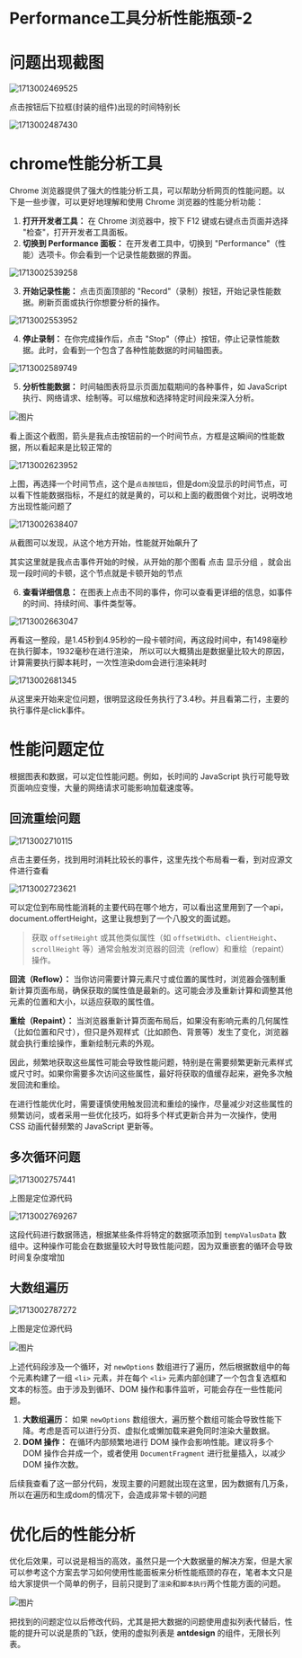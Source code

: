 # Performance工具分析性能瓶颈-2

# **问题出现截图**

![1713002469525](C:\Users\Administrator\AppData\Roaming\Typora\typora-user-images\1713002469525.png)

点击按钮后下拉框(封装的组件)出现的时间特别长

![1713002487430](C:\Users\Administrator\AppData\Roaming\Typora\typora-user-images\1713002487430.png)

# **chrome性能分析工具**

Chrome 浏览器提供了强大的性能分析工具，可以帮助分析网页的性能问题。以下是一些步骤，可以更好地理解和使用 Chrome 浏览器的性能分析功能：

1. **打开开发者工具：** 在 Chrome 浏览器中，按下 F12 键或右键点击页面并选择 "检查"，打开开发者工具面板。
2. **切换到 Performance 面板：** 在开发者工具中，切换到 "Performance"（性能）选项卡。你会看到一个记录性能数据的界面。

![1713002539258](C:\Users\Administrator\AppData\Roaming\Typora\typora-user-images\1713002539258.png)

3. **开始记录性能：** 点击页面顶部的 "Record"（录制）按钮，开始记录性能数据。刷新页面或执行你想要分析的操作。

![1713002553952](C:\Users\Administrator\AppData\Roaming\Typora\typora-user-images\1713002553952.png)

4. **停止录制：** 在你完成操作后，点击 "Stop"（停止）按钮，停止记录性能数据。此时，会看到一个包含了各种性能数据的时间轴图表。

![1713002589749](C:\Users\Administrator\AppData\Roaming\Typora\typora-user-images\1713002589749.png)

5. **分析性能数据：** 时间轴图表将显示页面加载期间的各种事件，如 JavaScript 执行、网络请求、绘制等。可以缩放和选择特定时间段来深入分析。

![图片](C:\Users\Administrator\AppData\Roaming\Typora\typora-user-images\1713002609819.png)

看上面这个截图，箭头是我点击按钮前的一个时间节点，方框是这瞬间的性能数据，所以看起来是比较正常的

![1713002623952](C:\Users\Administrator\AppData\Roaming\Typora\typora-user-images\1713002623952.png)

上图，再选择一个时间节点，这个是`点击按钮后`，但是dom没显示的时间节点，可以看下性能数据指标，不是红的就是黄的，可以和上面的截图做个对比，说明改地方出现性能问题了

![1713002638407](C:\Users\Administrator\AppData\Roaming\Typora\typora-user-images\1713002638407.png)

从截图可以发现，从这个地方开始，性能就开始飙升了

其实这里就是我点击事件开始的时候，从开始的那个图看 点击 显示分组 ，就会出现一段时间的卡顿，这个节点就是卡顿开始的节点

6. **查看详细信息：** 在图表上点击不同的事件，你可以查看更详细的信息，如事件的时间、持续时间、事件类型等。

![1713002663047](C:\Users\Administrator\AppData\Roaming\Typora\typora-user-images\1713002663047.png)

再看这一整段，是1.45秒到4.95秒的一段卡顿时间，再这段时间中，有1498毫秒在执行脚本，1932毫秒在进行渲染， 所以可以大概猜出是数据量比较大的原因，计算需要执行脚本耗时，一次性渲染dom会进行渲染耗时

![1713002681345](C:\Users\Administrator\AppData\Roaming\Typora\typora-user-images\1713002681345.png)

从这里来开始来定位问题，很明显这段任务执行了3.4秒。并且看第二行，主要的执行事件是click事件。

# **性能问题定位**

根据图表和数据，可以定位性能问题。例如，长时间的 JavaScript 执行可能导致页面响应变慢，大量的网络请求可能影响加载速度等。

## **回流重绘问题**

![1713002710115](C:\Users\Administrator\AppData\Roaming\Typora\typora-user-images\1713002710115.png)

点击主要任务，找到用时消耗比较长的事件，这里先找个布局看一看，到对应源文件进行查看

![1713002723621](C:\Users\Administrator\AppData\Roaming\Typora\typora-user-images\1713002723621.png)

可以定位到布局性能消耗的主要代码在哪个地方，可以看出这里用到了一个api，document.offertHeight，这里让我想到了一个八股文的面试题。

> 获取 `offsetHeight` 或其他类似属性（如 `offsetWidth`、`clientHeight`、`scrollHeight` 等）通常会触发浏览器的回流（reflow）和重绘（repaint）操作。

**回流（Reflow）：** 当你访问需要计算元素尺寸或位置的属性时，浏览器会强制重新计算页面布局，确保获取的属性值是最新的。这可能会涉及重新计算和调整其他元素的位置和大小，以适应获取的属性值。

**重绘（Repaint）：** 当浏览器重新计算页面布局后，如果没有影响元素的几何属性（比如位置和尺寸），但只是外观样式（比如颜色、背景等）发生了变化，浏览器就会执行重绘操作，重新绘制元素的外观。

因此，频繁地获取这些属性可能会导致性能问题，特别是在需要频繁更新元素样式或尺寸时。如果你需要多次访问这些属性，最好将获取的值缓存起来，避免多次触发回流和重绘。

在进行性能优化时，需要谨慎使用触发回流和重绘的操作，尽量减少对这些属性的频繁访问，或者采用一些优化技巧，如将多个样式更新合并为一次操作，使用 CSS 动画代替频繁的 JavaScript 更新等。

## **多次循环问题**

![1713002757441](C:\Users\Administrator\AppData\Roaming\Typora\typora-user-images\1713002757441.png)

上图是定位源代码

![1713002769267](C:\Users\Administrator\AppData\Roaming\Typora\typora-user-images\1713002769267.png)

这段代码进行数据筛选，根据某些条件将特定的数据项添加到 `tempValusData` 数组中。这种操作可能会在数据量较大时导致性能问题，因为双重嵌套的循环会导致时间复杂度增加

## **大数组遍历**

![1713002787272](C:\Users\Administrator\AppData\Roaming\Typora\typora-user-images\1713002787272.png)

上图是定位源代码

![图片](C:\Users\Administrator\AppData\Roaming\Typora\typora-user-images\1713002798832.png)

上述代码段涉及一个循环，对 `newOptions` 数组进行了遍历，然后根据数组中的每个元素构建了一组 `<li>` 元素，并在每个 `<li>` 元素内部创建了一个包含复选框和文本的标签。由于涉及到循环、DOM 操作和事件监听，可能会存在一些性能问题。

1. **大数组遍历：** 如果 `newOptions` 数组很大，遍历整个数组可能会导致性能下降。考虑是否可以进行分页、虚拟化或懒加载来避免同时渲染大量数据。
2. **DOM 操作：** 在循环内部频繁地进行 DOM 操作会影响性能。建议将多个 DOM 操作合并成一个，或者使用 `DocumentFragment` 进行批量插入，以减少 DOM 操作次数。

后续我查看了这一部分代码，发现主要的问题就出现在这里，因为数据有几万条，所以在遍历和生成dom的情况下，会造成非常卡顿的问题

# **优化后的性能分析**

优化后效果，可以说是相当的高效，虽然只是一个大数据量的解决方案，但是大家可以参考这个方案去学习如何使用性能面板来分析性能瓶颈的存在，笔者本文只是给大家提供一个简单的例子，目前只提到了`渲染`和`脚本执行`两个性能方面的问题。

![图片](C:\Users\Administrator\AppData\Roaming\Typora\typora-user-images\1713002841645.png)

把找到的问题定位以后修改代码，尤其是把大数据的问题使用虚拟列表代替后，性能的提升可以说是质的飞跃，使用的虚拟列表是 **antdesign** 的组件，无限长列表。